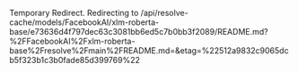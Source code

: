 Temporary Redirect. Redirecting to /api/resolve-cache/models/FacebookAI/xlm-roberta-base/e73636d4f797dec63c3081bb6ed5c7b0bb3f2089/README.md?%2FFacebookAI%2Fxlm-roberta-base%2Fresolve%2Fmain%2FREADME.md=&etag=%22512a9832c9065dcb5f323b1c3b0fade85d399769%22